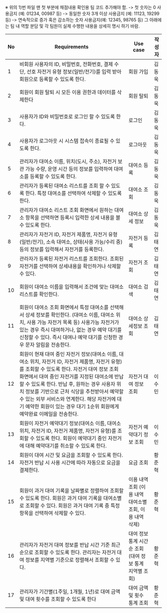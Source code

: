 ※ 위의 1)번 파일 맨 첫 부분에 채점내용 확인용 팀 코드 추가해야 함.
-> 첫 숫자는 0 사용금지 (예: 01234, 00987 등)
-> 동일한 숫자 3개 이상 사용금지 (예: 11123, 19299 등) -> 연속적으로 증가 혹은 감소하는 숫자 사용금지(예: 12345, 98765 등)
그 아래에는 팀 내 역할 분담 및 각 팀원이 실제 수행한 내용을 상세히 명시
하기 바람.

| No  | Requirements                                                                                                                                                                                                                                                                                                                                                                                                                   | Use case                                                 | 작성자 |
| --- | ------------------------------------------------------------------------------------------------------------------------------------------------------------------------------------------------------------------------------------------------------------------------------------------------------------------------------------------------------------------------------------------------------------------------------ | -------------------------------------------------------- | ------ |
| 1   | 비회원 사용자의 ID, 비밀번호, 전화번호, 결제 수단, 선호 자전거 유형 정보(일반/전기)를 입력 받아 회원으로 등록할 수 있도록 한다.                                                                                                                                                                                                                                                                                                | 회원 가입                                                | 김동욱 |
| 2   | 회원이 회원 탈퇴 시 모든 이용 권한과 데이터를 삭제한다                                                                                                                                                                                                                                                                                                                                                                         | 회원 탈퇴                                                | 김동욱 |
| 3   | 사용자가 ID와 비밀번호로 로그인 할 수 있도록 한다.                                                                                                                                                                                                                                                                                                                                                                             | 로그인                                                   | 김동욱 |
| 4   | 사용자가 로그아웃 시 시스템 접속이 종료될 수 있도록 한다.                                                                                                                                                                                                                                                                                                                                                                      | 로그아웃                                                 | 김동욱 |
| 5   | 관리자가 대여소 이름, 위치(도시, 주소), 자전거 보관 가능 수량, 운영 시간 등의 정보를 입력하여 대여소를 등록할 수 있도록 한다.                                                                                                                                                                                                                                                                                                  | 대여소 등록                                              | 김동욱 |
| 6   | 관리자가 등록된 대여소 리스트를 조회 할 수 있도록 한다. 특정 대여소를 선택하여 삭제할 수 있도록 한다.                                                                                                                                                                                                                                                                                                                          | 대여소 조회                                              | 김동욱 |
| 7   | 관리자가 대여소 리스트 조회 화면에서 원하는 대여소 항목을 선택하면 등록시 입력한 상세 내용을 볼 수 있도록 한다.                                                                                                                                                                                                                                                                                                                | 대여소 상세 정보                                         | 김동욱 |
| 8   | 관리자가 자전거 ID, 자전거 제품명, 자전거 유형(일반/전기), 소속 대여소, 상태(사용 가능/수리 중) 등의 정보를 입력해서 자전거를 등록한다.                                                                                                                                                                                                                                                                                        | 자전거 등록                                              | 김태연 |
| 9   | 관라자가 등록된 자전거 리스트를 조회한다. 조회된 자전거를 선택하여 상세내용을 확인하거나 삭제할 수 있다.                                                                                                                                                                                                                                                                                                                       | 자전거 조회                                              | 김태연 |
| 10  | 회원이 대여소 이름을 입력해서 조건에 맞는 대여소 리스트를 확인한다.                                                                                                                                                                                                                                                                                                                                                            | 대여소 검색                                              | 김태연 |
| 11  | 회원이 대여소 조회 화면에서 특정 대여소를 선택해서 상세 정보를 확인한다. (대여소 이름, 대여소 위치, 사용 가능 자전거 목록 등) 사용가능 자전거가 있는 경우 즉시 대여하거나, 없는 경우 예약 대기를 신청할 수 있다. 즉시 대여나 예약 대기를 신청한 경우 문자 알림을 전송한다.                                                                                                                                                     | 대여소 상세정보 조회                                     | 김태연 |
| 12  | 회원이 현재 대여 중인 자전거 정보(대여소 이름, 대여소 위치, 자전거 ID, 자전거 제품명, 자전거 유형)를 조회할 수 있도록 한다. 자전거 대여 정보 조회 화면에서 대여 중인 자전거를 지정된 대여소에 반납할 수 있도록 한다. 반납 후, 원하는 경우 사용자 위치 정보를 기반으로 근처 식당을 추천받아서 예약할 수 있는 외부 서비스와 연계한다. 해당 자전거에 대기 예약한 회원이 있는 경우 대기 1순위 회원에게 예약완료 이메일을 전송한다. | 자전거 대여 정보 조회                                    | 이수민 |
| 13  | 회원이 자전거 예약대기 정보(대여소 이름, 대여소 위치, 자전거 ID, 자전거 제품명, 자전거 유형)를 조회할 수 있도록 한다. 회원이 예약대기 중인 자전거에 대해 예약대기를 취소할 수 있도록 한다.                                                                                                                                                                                                                                     | 자전거 예약대기 정보 조회                                | 이수민 |
| 14  | 회원이 대여 시간 및 요금을 조회할 수 있도록 한다. 자전거 반납 시 사용 시간에 따라 자동으로 요금을 결제한다.                                                                                                                                                                                                                                                                                                                    | 요금 조회                                                | 황준혁 |
| 15  | 회원이 과거 대여 기록을 날짜별로 정렬하여 조회할 수 있도록 한다. 회원은 과거 대여 기록을 대여소별로 조회할 수 있다. 회원은 과거 대여 기록 중 특정 항목을 선택하여 삭제할 수 있다.                                                                                                                                                                                                                                              | 이용 내역 조회 (이용 내역 대여소별 조회, 이용 내역 삭제) | 황준혁 |
| 16  | 관리자가 자전거 대여 정보를 반납 시간 기준 최근순으로 조회할 수 있도록 한다. 관리자는 자전거 대여 정보를 지역별 기준으로 정렬해서 조회할 수 있다.                                                                                                                                                                                                                                                                              | 대여 정보 통계 시간순 조회 (대여 정보 통계 지역별 조회)  | 황준혁 |
| 17  | 관리자가 기간별(1주일, 1개월, 1년)로 대여 금액 및 대여 횟수를 조회할 수 있도록 한다                                                                                                                                                                                                                                                                                                                                            | 대여 금액 및 횟수 통계 조회                              | 황준혁 |

